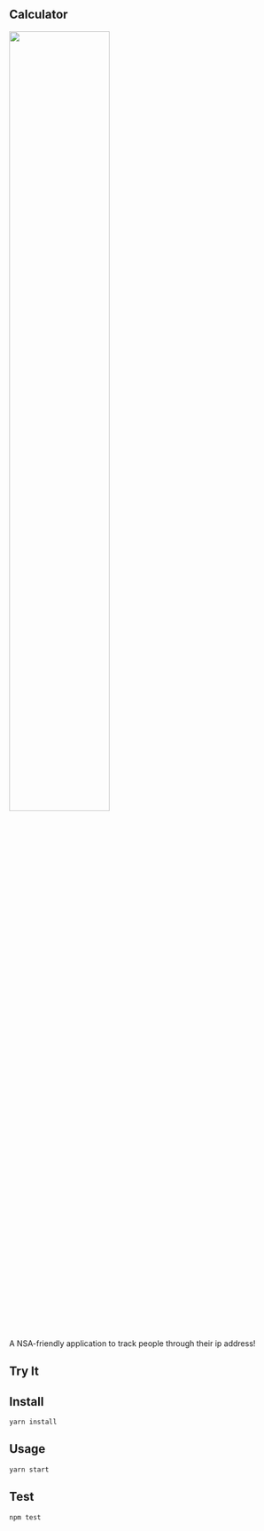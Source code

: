 ## Calculator

<img src="https://thumbor.forbes.com/thumbor/960x0/https%3A%2F%2Fspecials-images.forbesimg.com%2Fdam%2Fimageserve%2F981630990%2F960x0.jpg%3Ffit%3Dscale" width="60%" height="60%" />

A NSA-friendly application to track people through their ip address!

## Try It

## Install

`yarn install`

## Usage

`yarn start`

## Test

`npm test`
